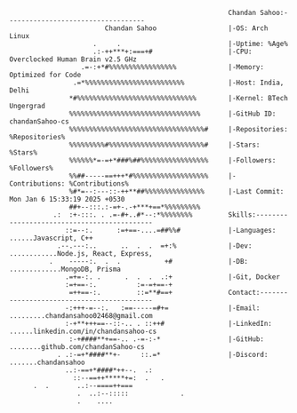                                                            Chandan Sahoo:-----------------------------------
                            Chandan Sahoo                  |-OS: Arch Linux
                         .     .                           |-Uptime: %Age%
                         .:-++***+:===+#                   |-CPU: Overclocked Human Brain v2.5 GHz
                      .=-:+*#%%%%%%%%%%%%%%%%%             |-Memory: Optimized for Code
                    .=*%%%%%%%%%%%%%%%%%%%%%%%%%           |-Host: India, Delhi
                   *#%%%%%%%%%%%%%%%%%%%%%%%%%%%%%%        |-Kernel: BTech Ungergrad
                   %%%%%%%%%%%%%%%%%%%%%%%%%%%%%%%%%       |-GitHub ID: chandanSahoo-cs
                   %%%%%%%%%%%%%%%%%%%%%%%%%%%%%%%%%%#     |-Repositories: %Repositories%
                   %%%%%%%%%#%%%%%%%%%%%%%%%%%%%%%%%%#     |-Stars: %Stars%
                   %%%%%%*=-=+*###%##%%%%%%%%%%%%%%%%%     |-Followers: %Followers%
                   %%##-----==+++*#%%%%%%%%%%%%%%%%%%%     |-Contributions: %Contributions%
                   %#*=--:---::-++**##%%%%%%%%%%%%%%%      |-Last Commit: Mon Jan 6 15:33:19 2025 +0530
                   ##+--:::.:-=+-.-+***+==*%%%%%%%%%        
               .:  :+-:::. . .=-#+..#*--:*%%%%%%%%         Skills:-------------------------------------------- 
                  ::=--:.      :=+==-....=##%%#            |-Languages: ......Javascript, C++
                .--.---:..      ..  .  .  =+:%             |-Dev: ............Node.js, React, Express, 
              .    -----:.  .  .           +#              |-DB: .............MongoDB, Prisma
                  .=+=-:. .      .  .  .  .:+              |-Git, Docker
                  :=+==-:.          :=-=+==-+               
                   =++==-:.         ::=**#==+              Contact:-------------------------------------------
                  -:+++-=--:.   :==-----=#+=               |-Email: .........chandansahoo02468@gmail.com
                  :-+**+++==--::-.. . ::++#                |-LinkedIn: ......linkedin.com/in/chandansahoo-cs
                   :-+####**+==-.. .-=-:-*                 |-GitHub: ........github.com/chandanSahoo-cs
                . .:-=+*####**+-     ::.=*                 |-Discord: .......chandansahoo 
                  ..:-==+*####*++--.  .:                   
                    ::--==++*****+=:  .   .                
          .  .       ..:--====++===                         
                     .  ..:--:::::             .            
                     .    ....  
